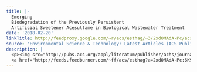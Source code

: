 ```yaml
---
title: |-
  Emerging
  Biodegradation of the Previously Persistent
  Artificial Sweetener Acesulfame in Biological Wastewater Treatment
date: '2018-02-20'
linkTitle: http://feedproxy.google.com/~r/acs/esthag/~3/2xdOMAdA-Pc/acs.est.7b05619
source: 'Environmental Science & Technology: Latest Articles (ACS Publications)'
description: |
  <p><img src="http://pubs.acs.org/appl/literatum/publisher/achs/journals/content/esthag/0/esthag.ahead-of-print/acs.est.7b05619/20180219/images/medium/es-2017-05619b_0006.gif" alt="TOC Graphic"/></p><div><cite>Environmental Science & Technology</cite></div><div>DOI: 10.1021/acs.est.7b05619</div><div class="feedflare">
  <a href="http://feeds.feedburner.com/~ff/acs/esthag?a=2xdOMAdA-Pc:6K90NL2Etwk:yIl2AUoC8zA"><img src="http://feeds.feedburner.com/~ff/acs/esthag?d=yIl2AUoC8zA" border="0"></img></a>
---
```

